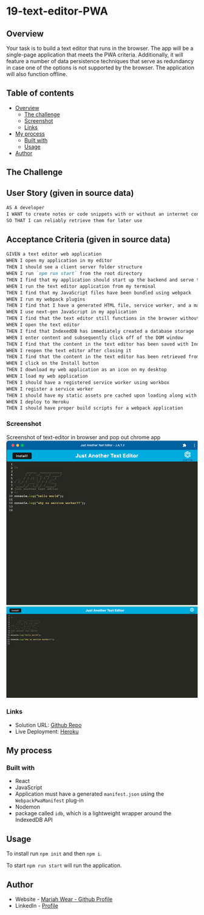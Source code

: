 # 19-text-editor-PWA

## Overview
Your task is to build a text editor that runs in the browser. The app will be a single-page application that meets the PWA criteria. Additionally, it will feature a number of data persistence techniques that serve as redundancy in case one of the options is not supported by the browser. The application will also function offline.


## Table of contents

- [Overview](#overview)
  - [The challenge](#the-challenge)
  - [Screenshot](#screenshot)
  - [Links](#links)
- [My process](#my-process)
  - [Built with](#built-with)
  - [Usage](#usage)
- [Author](#author)

## The Challenge

## User Story (given in source data)

```md
AS A developer
I WANT to create notes or code snippets with or without an internet connection
SO THAT I can reliably retrieve them for later use
```

## Acceptance Criteria (given in source data)

```md
GIVEN a text editor web application
WHEN I open my application in my editor
THEN I should see a client server folder structure
WHEN I run `npm run start` from the root directory
THEN I find that my application should start up the backend and serve the client
WHEN I run the text editor application from my terminal
THEN I find that my JavaScript files have been bundled using webpack
WHEN I run my webpack plugins
THEN I find that I have a generated HTML file, service worker, and a manifest file
WHEN I use next-gen JavaScript in my application
THEN I find that the text editor still functions in the browser without errors
WHEN I open the text editor
THEN I find that IndexedDB has immediately created a database storage
WHEN I enter content and subsequently click off of the DOM window
THEN I find that the content in the text editor has been saved with IndexedDB
WHEN I reopen the text editor after closing it
THEN I find that the content in the text editor has been retrieved from our IndexedDB
WHEN I click on the Install button
THEN I download my web application as an icon on my desktop
WHEN I load my web application
THEN I should have a registered service worker using workbox
WHEN I register a service worker
THEN I should have my static assets pre cached upon loading along with subsequent pages and static assets
WHEN I deploy to Heroku
THEN I should have proper build scripts for a webpack application
```

### Screenshot
Screenshot of text-editor in browser and pop out chrome app
![](./assets/app-screenshot.png)
![](./assets/browser-screenshot.png)


### Links

- Solution URL: [Github Repo](https://github.com/mariahw4/19-text-editor-PWA)
- Live Deployment: [Heroku](https://mw-text-editor-app.herokuapp.com/)

## My process

### Built with

- React
- JavaScript
- Application must have a generated `manifest.json` using the `WebpackPwaManifest` plug-in
- Nodemon
- package called `idb`, which is a lightweight wrapper around the IndexedDB API

## Usage

To install run `npm init` and then `npm i`.

To start `npm run start` will run the application. 

## Author

- Website - [Mariah Wear - Github Profile](https://github.com/mariahw4)
- LinkedIn - [Profile](https://www.linkedin.com/in/mariah-wear-7b1630255/)